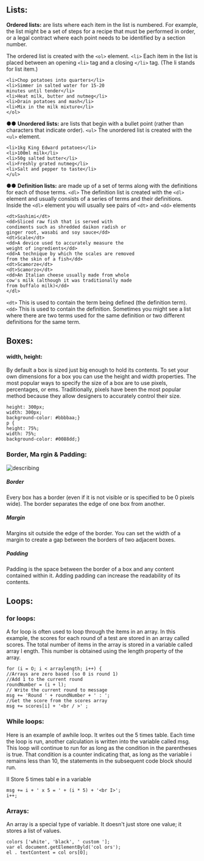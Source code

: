 ## Lists:
**Ordered lists:** are lists where each item in the list is numbered. For example, the list might be a set of steps for a recipe that must be performed in order, or a legal contract where each point needs to be identified by a section number.

 The ordered list is created with the `<ol>` element.
 `<li>`
Each item in the list is placed between an opening `<li>` tag and a closing `</li>` tag. (The li stands for list item.)

``` <ol>
<li>Chop potatoes into quarters</li>
<li>Simmer in salted water for 15-20
minutes until tender</li>
<li>Heat milk, butter and nutmeg</li>
<li>Drain potatoes and mash</li>
<li>Mix in the milk mixture</li>
</ol> 
```









●● **Unordered lists:** are lists that begin with a bullet point (rather than characters that indicate order).
`<ul>`
The unordered list is created with the `<ul>` element.

``` <ul>
<li>1kg King Edward potatoes</li>
<li>100ml milk</li>
<li>50g salted butter</li>
<li>Freshly grated nutmeg</li>
<li>Salt and pepper to taste</li>
</ul>
```

●● **Definition lists:** are made up of a set of terms along with
the definitions for each of those terms.
`<dl>`
The definition list is created with the `<dl>` element and usually consists of a series of terms and their definitions. Inside the `<dl>` element you will usually see pairs of `<dt>` and `<dd>` elements

``` <dl>
<dt>Sashimi</dt>
<dd>Sliced raw fish that is served with
condiments such as shredded daikon radish or
ginger root, wasabi and soy sauce</dd>
<dt>Scale</dt>
<dd>A device used to accurately measure the
weight of ingredients</dd>
<dd>A technique by which the scales are removed
from the skin of a fish</dd>
<dt>Scamorze</dt>
<dt>Scamorzo</dt>
<dd>An Italian cheese usually made from whole
cow's milk (although it was traditionally made
from buffalo milk)</dd>
</dl>
```
`<dt>`
This is used to contain the term being defined (the definition term).
`<dd>`
This is used to contain the definition. Sometimes you might see a list where there are two terms used for the same definition or two different definitions for the same term.


## Boxes:
#### width, height:
By default a box is sized just big enough to hold its contents. To set your own dimensions for a box you can use the height and width properties. The most popular ways to
specify the size of a box are to use pixels, percentages, or ems. Traditionally, pixels have been the most popular method because they allow designers to accurately control their size.


``` div.box {
height: 300px;
width: 300px;
background-color: #bbbbaa;}
p {
height: 75%;
width: 75%;
background-color: #0088dd;}
```



### Border, Ma rgin & Padding:
![describing](https://i.pinimg.com/originals/f6/f6/c9/f6f6c946356774ddb886956cd94df4c9.png)

##### Border
Every box has a border (even if it is not visible or is specified to be 0 pixels wide). The border separates the edge of one box from another.
##### Margin
Margins sit outside the edge of the border. You can set the width of a margin to create a gap between the borders of two adjacent boxes.
##### Padding 
Padding is the space between the border of a box and any
content contained within it. Adding padding can increase the
readability of its contents.



## Loops:
### for loops:
A for loop is often used to loop through the items in an array. In this example, the scores for each round of a test are stored in an array called scores. The total number of items in the array is stored in a variable called array l  ength. This number is obtained using the length property of the array.

```//Loop through the items in the array
for (i = O; i < arraylength; i++) {
//Arrays are zero based (so 0 is round 1)
//Add 1 to the current round
roundNumber = (i + l);
// Write the current round to message
msg += 'Round ' + roundNumber + ' : ';
//Get the score from the scores array
msg += scores[i] + '<br / >' ;
```
### While loops:
Here is an example of awhile loop. It writes out the 5 times table. Each time the loop is run, another calculation is written into the variable called msg. This loop will continue to run for as long as the condition in the parentheses is true. That condition is a counter indicating that, as long as the variable i remains less than 10, the statements in the subsequent code block should run.



II Store 5 times tabl e in a variable
```while (i < 10) {
msg += i + ' x 5 = ' + (i * 5) + '<br I>';
i++;
```


### Arrays:
An array is a special type of variable. It doesn't just store one value; it stores a list of values.

``` var colors;
colors ['white', 'black', ' custom '];
var el document.getElementByld('col ors');
el . textContent = col ors[O];
```
